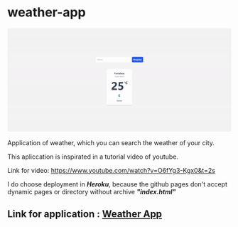 # weather-app

<p align="center">  
  <img windth="470" src="src/assets/to_readme/apliccation_gif.gif"
</p>

Application of weather, which you can search the weather of your city.

This apliccation is inspirated in a tutorial video of youtube.

Link for video: https://www.youtube.com/watch?v=O6fYg3-Kgx0&t=2s

I do choose deployment in ***Heroku***, because the github pages don't accept dynamic pages or directory without archive ***"index.html"***

## **Link for application : [Weather App](https://weather-app-lyzzandro.herokuapp.com/)**
